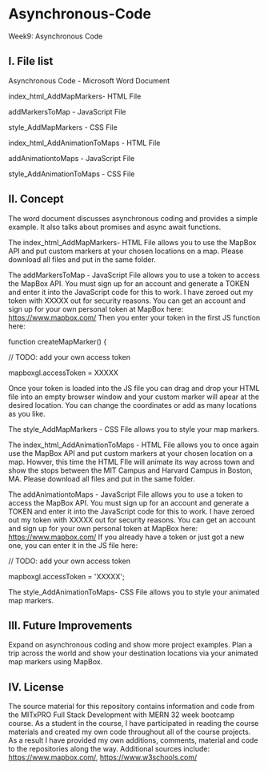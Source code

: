 # Asynchronous-Code
Week9: Asynchronous Code

I. File list
------------
Asynchronous Code - Microsoft Word Document

index_html_AddMapMarkers- HTML File

addMarkersToMap - JavaScript File

style_AddMapMarkers - CSS File

index_html_AddAnimationToMaps - HTML File

addAnimationtoMaps - JavaScript File

style_AddAnimationToMaps - CSS File


II. Concept
----------
The word document discusses asynchronous coding and provides a simple example. It also talks about promises and async await functions.

The index_html_AddMapMarkers- HTML File allows you to use the MapBox API and put custom markers at your chosen locations on a map. Please download all files and put in the same folder.

The addMarkersToMap - JavaScript File allows you to use a token to access the MapBox API. You must sign up for an account and generate a TOKEN and enter it into the JavaScript code for this to work. I have zeroed out my token with XXXXX out for security reasons. You can get an account and sign up for your own personal token at MapBox here: https://www.mapbox.com/ Then you enter your token in the first JS function here: 

function createMapMarker() {
  
  // TODO: add your own access token
  
  mapboxgl.accessToken = XXXXX
  
Once your token is loaded into the JS file you can drag and drop your HTML file into an empty browser window and your custom marker will apear at the desired location. You can change the coordinates or add as many locations as you like.
  
The style_AddMapMarkers - CSS File allows you to style your map markers.

The index_html_AddAnimationToMaps - HTML File allows you to once again use the MapBox API and put custom markers at your chosen location on a map. Howver, this time the HTML FIle will animate its way across town and show the stops between the MIT Campus and Harvard Campus in Boston, MA. Please download all files and put in the same folder.

The addAnimationtoMaps - JavaScript File allows you to use a token to access the MapBox API. You must sign up for an account and generate a TOKEN and enter it into the JavaScript code for this to work. I have zeroed out my token with XXXXX out for security reasons. You can get an account and sign up for your own personal token at MapBox here: https://www.mapbox.com/ If you already have a token or just got a new one, you can enter it in the JS file here: 

// TODO: add your own access token

mapboxgl.accessToken = 'XXXXX';
  
The style_AddAnimationToMaps- CSS File allows you to style your animated map markers.
  

III. Future Improvements
----------
Expand on asynchronous coding and show more project examples.  Plan a trip across the world and show your destination locations via your animated map markers using MapBox.

IV.  License
----------
The source material for this repository contains information and code from the MITxPRO Full Stack Development with MERN 32 week bootcamp course.
As a student in the course, I have participated in reading the course materials and created my own code throughout all of the course projects. As a result I have provided my own additions, comments, material and code to the repositories along the way.
Additional sources include: https://www.mapbox.com/,  https://www.w3schools.com/
